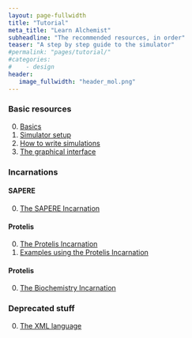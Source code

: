 ```yaml
---
layout: page-fullwidth
title: "Tutorial"
meta_title: "Learn Alchemist"
subheadline: "The recommended resources, in order"
teaser: "A step by step guide to the simulator"
#permalink: "pages/tutorial/"
#categories:
#    - design
header:
   image_fullwidth: "header_mol.png"
---
```


### Basic resources

0. [Basics][basics]
0. [Simulator setup][setup]
0. [How to write simulations][Simulations]
0. [The graphical interface][gui]

### Incarnations

#### SAPERE
0. [The SAPERE Incarnation][sapere]

#### Protelis

0. [The Protelis Incarnation][protelis]
0. [Examples using the Protelis Incarnation][protelis examples]

#### Protelis

0. [The Biochemistry Incarnation][biochemistry]

### Deprecated stuff

0. [The XML language][xml]

[basics]: {{site.url}}/pages/tutorial/basics
[gui]: {{site.url}}/pages/tutorial/swingui
[sapere]: {{site.url}}/pages/tutorial/sapere
[protelis]: {{site.url}}/pages/tutorial/protelis
[protelis examples]: https://github.com/AlchemistSimulator/Protelis-Incarnation-tutorial
[biochemistry]: {{site.url}}/pages/tutorial/biochemistry
[setup]: {{site.url}}/pages/tutorial/cli
[simulations]: {{site.url}}/pages/tutorial/simulations
[xml]: {{site.url}}/pages/tutorial/xml
